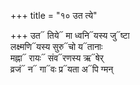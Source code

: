 +++
title = "१० उत त्ये"

+++
उत᳓ तिये᳓ मा ध्वनि᳓यस्य जु᳓ष्टा  
लक्ष्मणि᳓यस्य सुरु᳓चो य᳓तानाः  
मह्ना᳓ रायः᳓ संव᳓रणस्य ऋ᳓षेर्  
व्रजं᳓ न᳓ गा᳓वः प्र᳓यता अ᳓पि ग्मन्